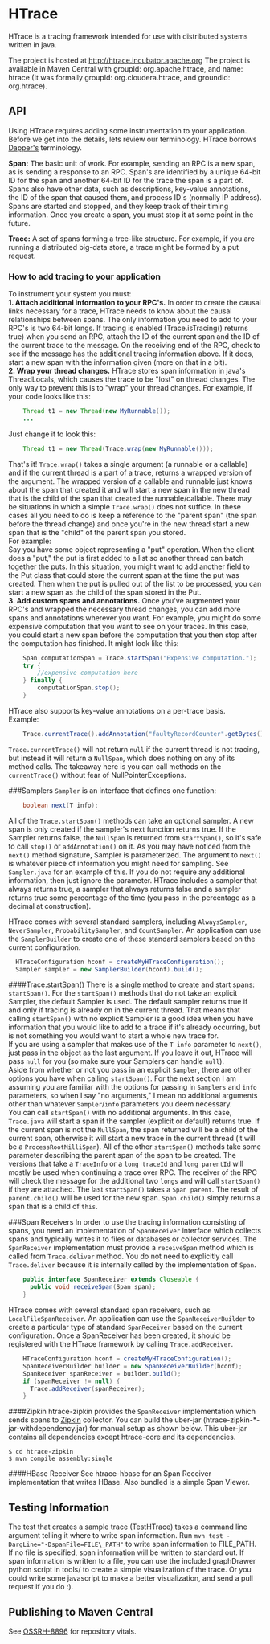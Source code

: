 HTrace
======
HTrace is a tracing framework intended for use with distributed systems written in java.

The project is hosted at http://htrace.incubator.apache.org
The project is available in Maven Central with groupId: org.apache.htrace,
and name: htrace (It was formally groupId: org.cloudera.htrace, and
groundId: org.htrace).

API
---
Using HTrace requires adding some instrumentation to your application.
Before we get into the details, lets review our terminology.  HTrace
borrows [Dapper's](http://research.google.com/pubs/pub36356.html)
terminology.

<b>Span:</b> The basic unit of work. For example, sending an RPC is a
new span, as is sending a response to an RPC.
Span's are identified by a unique 64-bit ID for the span and another
64-bit ID for the trace the span is a part of.  Spans also have other
data, such as descriptions, key-value annotations, the ID of the span
that caused them, and process ID's (normally IP address).
<br>
Spans are started and stopped, and they keep track of their timing
information.  Once you create a span, you must stop it at some point
in the future.

<b>Trace:</b> A set of spans forming a tree-like structure.  For
example, if you are running a distributed big-data store, a trace
might be formed by a put request.

### How to add tracing to your application
To instrument your system you must:
<br>
<b>1. Attach additional information to your RPC's.</b>
In order to create the causal links necessary for a trace, HTrace
needs to know about the causal
relationships between spans.  The only information you need to add to
your RPC's is two 64-bit longs.  If tracing is enabled (Trace.isTracing()
returns true) when you send an RPC, attach the ID of the current span
and the ID of the current trace to the message.
On the receiving end of the RPC, check to see if the message has the
additional tracing information above.  If it does, start a new span
with the information given (more on that in a bit).
<br>
<b>2. Wrap your thread changes.</b>
HTrace stores span information in java's ThreadLocals, which causes
the trace to be "lost" on thread changes. The only way to prevent
this is to "wrap" your thread changes. For example, if your code looks
like this:

````java
    Thread t1 = new Thread(new MyRunnable());
    ...
````

Just change it to look this:

````java
    Thread t1 = new Thread(Trace.wrap(new MyRunnable()));
````

That's it! `Trace.wrap()` takes a single argument (a runnable or a
callable) and if the current thread is a part of a trace, returns a
wrapped version of the argument.  The wrapped version of a callable
and runnable just knows about the span that created it and will start
a new span in the new thread that is the child of the span that
created the runnable/callable.  There may be situations in which a
simple `Trace.wrap()` does not suffice.  In these cases all you need
to do is keep a reference to the "parent span" (the span before the
thread change) and once you're in the new thread start a new span that
is the "child" of the parent span you stored.
<br>
For example:
<br>
Say you have some object representing a "put" operation.  When the
client does a "put," the put is first added to a list so another
thread can batch together the puts. In this situation, you
might want to add another field to the Put class that could store the
current span at the time the put was created.  Then when the put is
pulled out of the list to be processed, you can start a new span as
the child of the span stored in the Put.
<br>
<b>3. Add custom spans and annotations.</b>
Once you've augmented your RPC's and wrapped the necessary thread
changes, you can add more spans and annotations wherever you want.
For example, you might do some expensive computation that you want to
see on your traces.  In this case, you could start a new span before
the computation that you then stop after the computation has
finished. It might look like this:

````java
    Span computationSpan = Trace.startSpan("Expensive computation.");
    try {
        //expensive computation here
    } finally {
        computationSpan.stop();
    }
````

HTrace also supports key-value annotations on a per-trace basis.
<br>
Example:

````java
    Trace.currentTrace().addAnnotation("faultyRecordCounter".getBytes(), "1".getBytes());
````

`Trace.currentTrace()` will not return `null` if the current thread is
not tracing, but instead it will return a `NullSpan`, which does
nothing on any of its method calls. The takeaway here is you can call
methods on the `currentTrace()` without fear of NullPointerExceptions.

###Samplers
`Sampler` is an interface that defines one function:

````java
    boolean next(T info);
````

All of the `Trace.startSpan()` methods can take an optional sampler.
A new span is only created if the sampler's next function returns
true.  If the Sampler returns false, the `NullSpan` is returned from
`startSpan()`, so it's safe to call `stop()` or `addAnnotation()` on it.
As you may have noticed from the `next()` method signature, Sampler is
parameterized.  The argument to `next()` is whatever piece of
information you might need for sampling.  See `Sampler.java` for an
example of this.  If you do not require any additional information,
then just ignore the parameter.
HTrace includes  a sampler that always returns true, a
sampler that always returns false and a sampler returns true some
percentage of the time (you pass in the percentage as a decimal at construction).

HTrace comes with several standard samplers, including `AlwaysSampler`,
`NeverSampler`, `ProbabilitySampler`, and `CountSampler`.  An application can
use the `SamplerBuilder` to create one of these standard samplers based on the
current configuration.

````java
  HTraceConfiguration hconf = createMyHTraceConfiguration();
  Sampler sampler = new SamplerBuilder(hconf).build();
````

####Trace.startSpan()
There is a single method to create and start spans: `startSpan()`.
For the `startSpan()` methods that do not take an explicit Sampler, the
default Sampler is used.  The default sampler returns true if and only
if tracing is already on in the current thread.  That means that
calling `startSpan()` with no explicit Sampler is a good idea when you
have information that you would like to add to a trace if it's already
occurring, but is not something you would want to start a whole new
trace for.
<br>
If you are using a sampler that makes use of the `T info` parameter to
`next()`, just pass in the object as the last argument.  If you leave it
out, HTrace will pass `null` for you (so make sure your Samplers can
handle `null`).
<br>
Aside from whether or not you pass in an explicit `Sampler`, there are
other options you have when calling `startSpan()`.
For the next section I am assuming you are familiar with the options
for passing in `Samplers` and `info` parameters, so when I say "no
arguments," I mean no additional arguments other than whatever
`Sampler`/`info` parameters you deem necessary.
<br>
You can call `startSpan()` with no additional arguments.
In this case, `Trace.java` will start a span if the sampler (explicit
or default) returns true. If the current span is not the `NullSpan`, the span
returned will be a child of the current span, otherwise it will start
a new trace in the current thread (it will be a
`ProcessRootMilliSpan`). All of the other `startSpan()` methods take some
parameter describing the parent span of the span to be created. The
versions that take a `TraceInfo` or a `long traceId` and `long
parentId` will mostly be used when continuing a trace over RPC. The
receiver of the RPC will check the message for the additional two
`longs` and will call `startSpan()` if they are attached.  The last
`startSpan()` takes a `Span parent`.  The result of `parent.child()`
will be used for the new span.  `Span.child()` simply returns a span
that is a child of `this`.

###Span Receivers
In order to use the tracing information consisting of spans,
you need an implementation of `SpanReceiver` interface which collects spans
and typically writes it to files or databases or collector services.
The `SpanReceiver` implementation must provide a `receiveSpan` method which
is called from `Trace.deliver` method.
You do not need to explicitly call `Trace.deliver`
because it is internally called by the implementation of `Span`.

````java
    public interface SpanReceiver extends Closeable {
      public void receiveSpan(Span span);
    }
````

HTrace comes with several standard span receivers, such as
`LocalFileSpanReceiver`.  An application can use the `SpanReceiverBuilder` to
create a particular type of standard `SpanReceiver` based on the current
configuration.  Once a SpanReceiver has been created, it should be registered
with the HTrace framework by calling `Trace.addReceiver`.

````java
    HTraceConfiguration hconf = createMyHTraceConfiguration();
    SpanReceiverBuilder builder = new SpanReceiverBuilder(hconf);
    SpanReceiver spanReceiver = builder.build();
    if (spanReceiver != null) {
      Trace.addReceiver(spanReceiver);
    }
````

####Zipkin
htrace-zipkin provides the `SpanReceiver` implementation
which sends spans to [Zipkin](https://github.com/twitter/zipkin) collector.
You can build the uber-jar (htrace-zipkin-*-jar-withdependency.jar) for manual
setup as shown below.  This uber-jar contains all dependencies except
htrace-core and its dependencies.

    $ cd htrace-zipkin
    $ mvn compile assembly:single

####HBase Receiver
See htrace-hbase for an Span Receiver implementation that writes HBase.
Also bundled is a simple Span Viewer.

Testing Information
-------------------------------

The test that creates a sample trace (TestHTrace) takes a command line
argument telling it where to write span information. Run
`mvn test -DargLine="-DspanFile=FILE\_PATH"` to write span
information to FILE_PATH. If no file is specified, span information
will be written to standard out. If span information is written to a
file, you can use the included graphDrawer python script in tools/
to create a simple visualization of the trace. Or you could write
some javascript to make a better visualization, and send a pull
request if you do :).

Publishing to Maven Central
-------------------------------
See [OSSRH-8896](https://issues.sonatype.org/browse/OSSRH-8896)
for repository vitals.
